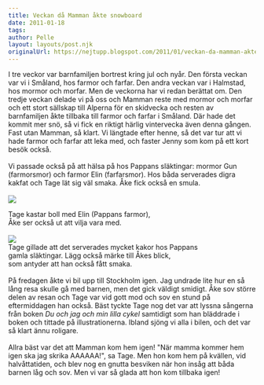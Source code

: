 ```yaml
---
title: Veckan då Mamman åkte snowboard
date: 2011-01-18
tags: 	
author: Pelle
layout: layouts/post.njk
originalUrl: https://nejtupp.blogspot.com/2011/01/veckan-da-mamman-akte-snowboard.html
---
```


I tre veckor var barnfamiljen bortrest kring jul och nyår. Den första veckan var vi i Småland, hos farmor och farfar. Den andra veckan var i Halmstad, hos mormor och morfar. Men de veckorna har vi redan berättat om. Den tredje veckan delade vi på oss och Mamman reste med mormor och morfar och ett stort sällskap till Alperna för en skidvecka och resten av barnfamiljen åkte tillbaka till farmor och farfar i Småland. Där hade det kommit mer snö, så vi fick en riktigt härlig vintervecka även denna gången. Fast utan Mamman, så klart. Vi längtade efter henne, så det var tur att vi hade farmor och farfar att leka med, och faster Jenny som kom på ett kort besök också.<br><br>Vi passade också på att hälsa på hos Pappans släktingar: mormor Gun (farmorsmor) och farmor Elin (farfarsmor). Hos båda serverades digra kakfat och Tage lät sig väl smaka. Åke fick också en smula.<br></div><br><img src="../../../../img/Hos%2BFarmor%2BElin-_MG_7291.jpg">
	<figcaption>Tage kastar boll med Elin (Pappans farmor),<br>Åke ser också ut att vilja vara med.</span></span><br><br><img src="../../../../img/Hos%2BFarmor%2BElin-_MG_7263.jpg"><br>
	<figcaption>Tage gillade att det serverades mycket kakor hos Pappans<br>gamla släktingar. Lägg också märke till Åkes blick,<br>som antyder att han också fått smaka.</span><br><br><div style="text-align: left;">På fredagen åkte vi bil upp till Stockholm igen. Jag undrade lite hur en så lång resa skulle gå med barnen, men det gick väldigt smidigt. Åke sov större delen av resan och Tage var vid gott mod och sov en stund på eftermiddagen han också. Bäst tyckte Tage nog det var att lyssna sångerna från boken <span style="font-style: italic;">Du och jag och min lilla cykel</span> samtidigt som han bläddrade i boken och tittade på illustrationerna. Ibland sjöng vi alla i bilen, och det var så klart ännu roligare.<br><br>Allra bäst var det att Mamman kom hem igen! "När mamma kommer hem igen ska jag skrika AAAAAA!", sa Tage. Men hon kom hem på kvällen, vid halvåttatiden, och blev nog en gnutta besviken när hon insåg att båda barnen låg och sov. Men vi var så glada att hon kom tillbaka igen!<br></div></div>
